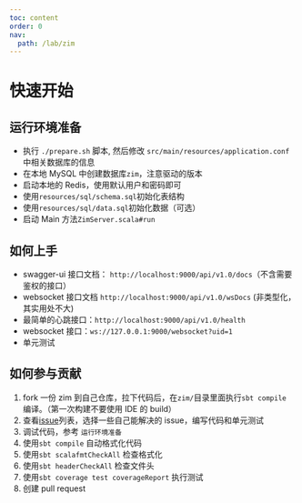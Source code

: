 ```yaml
---
toc: content
order: 0
nav:
  path: /lab/zim
---
```


# 快速开始

## 运行环境准备

- 执行 `./prepare.sh` 脚本, 然后修改 `src/main/resources/application.conf` 中相关数据库的信息
- 在本地 MySQL 中创建数据库`zim`，注意驱动的版本
- 启动本地的 Redis，使用默认用户和密码即可
- 使用`resources/sql/schema.sql`初始化表结构
- 使用`resources/sql/data.sql`初始化数据（可选）
- 启动 Main 方法`ZimServer.scala#run`

## 如何上手

- swagger-ui 接口文档： `http://localhost:9000/api/v1.0/docs`（不含需要鉴权的接口）
- websocket 接口文档 `http://localhost:9000/api/v1.0/wsDocs` (非类型化，其实用处不大)
- 最简单的心跳接口：`http://localhost:9000/api/v1.0/health`
- websocket 接口：`ws://127.0.0.1:9000/websocket?uid=1`
- 单元测试

## 如何参与贡献

1. fork 一份 zim 到自己仓库，拉下代码后，在`zim/`目录里面执行`sbt compile` 编译。（第一次构建不要使用 IDE 的 build）
2. 查看[issue](https://github.com/bitlap/zim/issues)列表，选择一些自己能解决的 issue，编写代码和单元测试
3. 调试代码，参考 `运行环境准备`
4. 使用`sbt compile` 自动格式化代码
5. 使用`sbt scalafmtCheckAll` 检查格式化
6. 使用`sbt headerCheckAll` 检查文件头
7. 使用`sbt coverage test coverageReport` 执行测试
8. 创建 pull request
